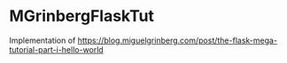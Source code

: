 # MGrinbergFlaskTut
Implementation of https://blog.miguelgrinberg.com/post/the-flask-mega-tutorial-part-i-hello-world
